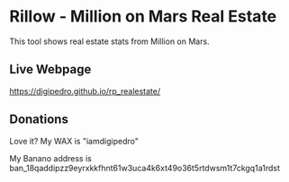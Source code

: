 # Rillow - Million on Mars Real Estate
 
This tool shows real estate stats from Million on Mars.

## Live Webpage

https://digipedro.github.io/rp_realestate/

## Donations

Love it? My WAX is "iamdigipedro"

My Banano address is ban_18qaddipzz9eyrxkkfhnt61w3uca4k6xt49o36t5rtdwsm1t7ckgq1a1rdst

